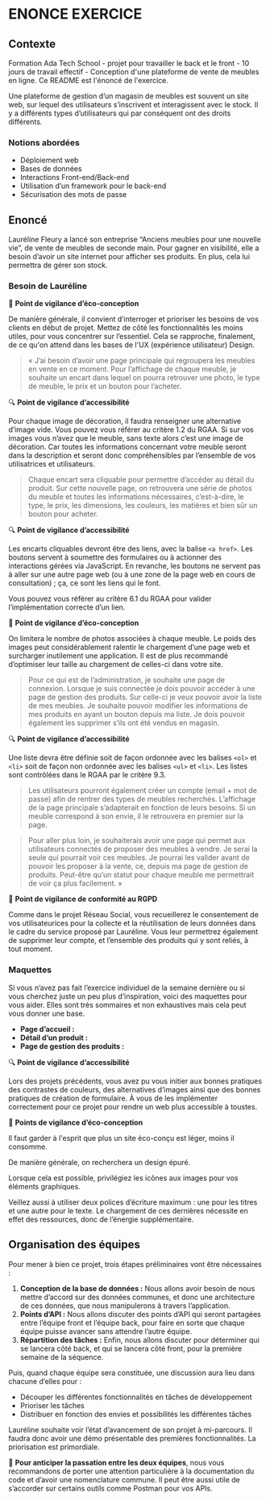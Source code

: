# ENONCE EXERCICE

## Contexte

Formation Ada Tech School - projet pour travailler le back et le front - 10 jours de travail effectif - Conception d'une plateforme de vente de meubles en ligne. Ce README est l'énoncé de l'exercice.

Une plateforme de gestion d’un magasin de meubles est souvent un site web, sur lequel des utilisateurs s’inscrivent et interagissent avec le stock. Il y a différents types d’utilisateurs qui par conséquent ont des droits différents.

### Notions abordées
- Déploiement web
- Bases de données
- Interactions Front-end/Back-end
- Utilisation d’un framework pour le back-end
- Sécurisation des mots de passe

## Enoncé

Lauréline Fleury a lancé son entreprise “Anciens meubles pour une nouvelle vie”, de vente de meubles de seconde main. Pour gagner en visibilité, elle a besoin d’avoir un site internet pour afficher ses produits. En plus, cela lui permettra de gérer son stock.

### Besoin de Lauréline

🌱 **Point de vigilance d’éco-conception**

De manière générale, il convient d’interroger et prioriser les besoins de vos clients en début de projet. Mettez de côté les fonctionnalités les moins utiles, pour vous concentrer sur l’essentiel. Cela se rapproche, finalement, de ce qu'on attend dans les bases de l'UX (expérience utilisateur) Design.

> « J’ai besoin d’avoir une page principale qui regroupera les meubles en vente en ce moment. Pour l’affichage de chaque meuble, je souhaite un encart dans lequel on pourra retrouver une photo, le type de meuble, le prix et un bouton pour l’acheter.

🔍 **Point de vigilance d’accessibilité**

Pour chaque image de décoration, il faudra renseigner une alternative d’image vide. Vous pouvez vous référer au critère 1.2 du RGAA. Si sur vos images vous n’avez que le meuble, sans texte alors c’est une image de décoration. Car toutes les informations concernant votre meuble seront dans la description et seront donc compréhensibles par l’ensemble de vos utilisatrices et utilisateurs.

> Chaque encart sera cliquable pour permettre d’accéder au détail du produit. Sur cette nouvelle page, on retrouvera une série de photos du meuble et toutes les informations nécessaires, c’est-à-dire, le type, le prix, les dimensions, les couleurs, les matières et bien sûr un bouton pour acheter.

🔍 **Point de vigilance d’accessibilité**

Les encarts cliquables devront être des liens, avec la balise `<a href>`. Les boutons servent à soumettre des formulaires ou à actionner des interactions gérées via JavaScript. En revanche, les boutons ne servent pas à aller sur une autre page web (ou à une zone de la page web en cours de consultation) ; ça, ce sont les liens qui le font.

Vous pouvez vous référer au critère 6.1 du RGAA pour valider l’implémentation correcte d’un lien.

🌱 **Point de vigilance d’éco-conception**

On limitera le nombre de photos associées à chaque meuble. Le poids des images peut considérablement ralentir le chargement d’une page web et surcharger inutilement une application. Il est de plus recommandé d’optimiser leur taille au chargement de celles-ci dans votre site.

> Pour ce qui est de l’administration, je souhaite une page de connexion. Lorsque je suis connectée je dois pouvoir accéder à une page de gestion des produits. Sur celle-ci je veux pouvoir avoir la liste de mes meubles. Je souhaite pouvoir modifier les informations de mes produits en ayant un bouton depuis ma liste. Je dois pouvoir également les supprimer s’ils ont été vendus en magasin.

🔍 **Point de vigilance d’accessibilité**

Une liste devra être définie soit de façon ordonnée avec les balises `<ol>` et `<li>` soit de façon non ordonnée avec les balises `<ul>` et `<li>`. Les listes sont contrôlées dans le RGAA par le critère 9.3.

> Les utilisateurs pourront également créer un compte (email + mot de passe) afin de rentrer des types de meubles recherchés. L’affichage de la page principale s’adapterait en fonction de leurs besoins. Si un meuble correspond à son envie, il le retrouvera en premier sur la page.

> Pour aller plus loin, je souhaiterais avoir une page qui permet aux utilisateurs connectés de proposer des meubles à vendre. Je serai la seule qui pourrait voir ces meubles. Je pourrai les valider avant de pouvoir les proposer à la vente, ce, depuis ma page de gestion de produits. Peut-être qu’un statut pour chaque meuble me permettrait de voir ça plus facilement. »

🔐 **Point de vigilance de conformité au RGPD**

Comme dans le projet Réseau Social, vous recueillerez le consentement de vos utilisateurices pour la collecte et la réutilisation de leurs données dans le cadre du service proposé par Lauréline. Vous leur permettrez également de supprimer leur compte, et l’ensemble des produits qui y sont reliés, à tout moment.

### Maquettes

Si vous n’avez pas fait l’exercice individuel de la semaine dernière ou si vous cherchez juste un peu plus d’inspiration, voici des maquettes pour vous aider. Elles sont très sommaires et non exhaustives mais cela peut vous donner une base.

- **Page d’accueil :**
- **Détail d’un produit :**
- **Page de gestion des produits :**

🔍 **Point de vigilance d’accessibilité**

Lors des projets précédents, vous avez pu vous initier aux bonnes pratiques des contrastes de couleurs, des alternatives d’images ainsi que des bonnes pratiques de création de formulaire. À vous de les implémenter correctement pour ce projet pour rendre un web plus accessible à toustes.

🌱 **Points de vigilance d’éco-conception**

Il faut garder à l'esprit que plus un site éco-conçu est léger, moins il consomme.

De manière générale, on recherchera un design épuré.

Lorsque cela est possible, privilégiez les icônes aux images pour vos éléments graphiques.

Veillez aussi à utiliser deux polices d’écriture maximum : une pour les titres et une autre pour le texte. Le chargement de ces dernières nécessite en effet des ressources, donc de l’énergie supplémentaire.

## Organisation des équipes

Pour mener à bien ce projet, trois étapes préliminaires vont être nécessaires :

1. **Conception de la base de données :** Nous allons avoir besoin de nous mettre d’accord sur des données communes, et donc une architecture de ces données, que nous manipulerons à travers l’application.
2. **Points d’API :** Nous allons discuter des points d’API qui seront partagées entre l’équipe front et l’équipe back, pour faire en sorte que chaque équipe puisse avancer sans attendre l’autre équipe.
3. **Répartition des tâches :** Enfin, nous allons discuter pour déterminer qui se lancera côté back, et qui se lancera côté front, pour la première semaine de la séquence.

Puis, quand chaque équipe sera constituée, une discussion aura lieu dans chacune d’elles pour :

- Découper les différentes fonctionnalités en tâches de développement
- Prioriser les tâches
- Distribuer en fonction des envies et possibilités les différentes tâches

Lauréline souhaite voir l’état d’avancement de son projet à mi-parcours. Il faudra donc avoir une démo présentable des premières fonctionnalités. La priorisation est primordiale.

🧽 **Pour anticiper la passation entre les deux équipes**, nous vous recommandons de porter une attention particulière à la documentation du code et d’avoir une nomenclature commune. Il peut être aussi utile de s’accorder sur certains outils comme Postman pour vos APIs.